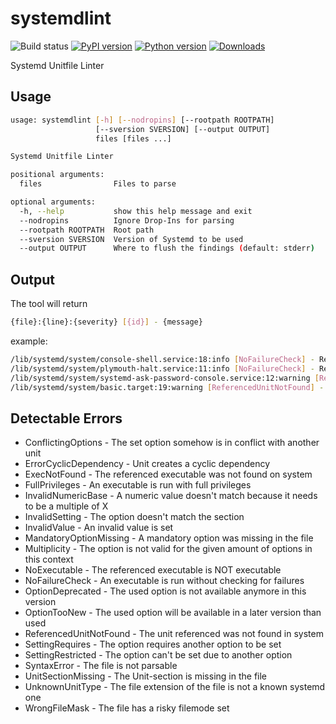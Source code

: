 # systemdlint

![Build status](https://github.com/priv-kweihmann/systemdlint/workflows/Build/badge.svg)
[![PyPI version](https://badge.fury.io/py/systemdlint.svg)](https://badge.fury.io/py/systemdlint)
[![Python version](https://img.shields.io/pypi/pyversions/systemdlint)](https://img.shields.io/pypi/pyversions/systemdlint)
[![Downloads](https://img.shields.io/pypi/dm/systemdlint)](https://img.shields.io/pypi/dm/systemdlint)

Systemd Unitfile Linter

## Usage

```sh
usage: systemdlint [-h] [--nodropins] [--rootpath ROOTPATH]
                   [--sversion SVERSION] [--output OUTPUT]
                   files [files ...]

Systemd Unitfile Linter

positional arguments:
  files                Files to parse

optional arguments:
  -h, --help           show this help message and exit
  --nodropins          Ignore Drop-Ins for parsing
  --rootpath ROOTPATH  Root path
  --sversion SVERSION  Version of Systemd to be used
  --output OUTPUT      Where to flush the findings (default: stderr)
```

## Output

The tool will return

```sh
{file}:{line}:{severity} [{id}] - {message}
```

example:

```sh
/lib/systemd/system/console-shell.service:18:info [NoFailureCheck] - Return-code check is disabled. Errors are not reported
/lib/systemd/system/plymouth-halt.service:11:info [NoFailureCheck] - Return-code check is disabled. Errors are not reported
/lib/systemd/system/systemd-ask-password-console.service:12:warning [ReferencedUnitNotFound] - The Unit 'systemd-vconsole-setup.service' referenced was not found in filesystem
/lib/systemd/system/basic.target:19:warning [ReferencedUnitNotFound] - The Unit 'tmp.mount' referenced was not found in filesystem
```

## Detectable Errors

* ConflictingOptions - The set option somehow is in conflict with another unit
* ErrorCyclicDependency - Unit creates a cyclic dependency
* ExecNotFound - The referenced executable was not found on system
* FullPrivileges - An executable is run with full privileges
* InvalidNumericBase - A numeric value doesn't match because it needs to be a multiple of X
* InvalidSetting - The option doesn't match the section
* InvalidValue - An invalid value is set
* MandatoryOptionMissing - A mandatory option was missing in the file
* Multiplicity - The option is not valid for the given amount of options in this context
* NoExecutable - The referenced executable is NOT executable
* NoFailureCheck - An executable is run without checking for failures
* OptionDeprecated - The used option is not available anymore in this version
* OptionTooNew - The used option will be available in a later version than used
* ReferencedUnitNotFound - The unit referenced was not found in system
* SettingRequires - The option requires another option to be set
* SettingRestricted - The option can't be set due to another option
* SyntaxError - The file is not parsable
* UnitSectionMissing - The Unit-section is missing in the file
* UnknownUnitType - The file extension of the file is not a known systemd one
* WrongFileMask - The file has a risky filemode set
